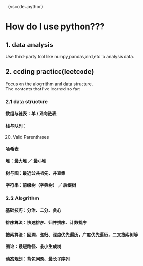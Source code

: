 （vscode+python）
# How do I use python???  
## 1. data analysis  
   Use third-party tool like numpy,pandas,xlrd,etc to analysis data.  
## 2. coding practice(leetcode)  
   Focus on the alogrrithm and data structure.  
   The contents that I've learned so far:  
   ### 2.1 data structure   
   #### 数组与链表：单 / 双向链表  
   #### 栈与队列： 
   20. Valid Parentheses   
   #### 哈希表  
   #### 堆：最大堆 ／ 最小堆
   #### 树与图：最近公共祖先、并查集  
   #### 字符串：前缀树（字典树） ／ 后缀树  
   
   
   ### 2.2 Alogrithm  
   
   #### 基础技巧：分治、二分、贪心  
   #### 排序算法：快速排序、归并排序、计数排序  
   #### 搜索算法：回溯、递归、深度优先遍历，广度优先遍历，二叉搜索树等  
   #### 图论：最短路径、最小生成树  
   #### 动态规划：背包问题、最长子序列  
   
   
   

